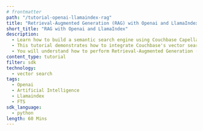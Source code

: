 ```yaml
---
# frontmatter
path: "/tutorial-openai-llamaindex-rag"
title: "Retrieval-Augmented Generation (RAG) with Openai and LlamaIndex"
short_title: "RAG with Openai and LlamaIndex"
description:
  - Learn how to build a semantic search engine using Couchbase Capella AI Services.
  - This tutorial demonstrates how to integrate Couchbase's vector search capabilities with the embeddings provided by Capella AI Services.
  - You will understand how to perform Retrieval-Augmented Generation (RAG) using Llamaindex and Capella AI services.
content_type: tutorial
filter: sdk
technology:
  - vector search
tags:
  - Openai
  - Artificial Intelligence
  - Llamaindex
  - FTS
sdk_language:
  - python
length: 60 Mins
---
```

